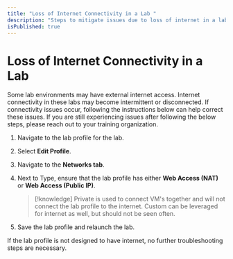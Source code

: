```yaml
---
title: "Loss of Internet Connectivity in a Lab "
description: "Steps to mitigate issues due to loss of internet in a lab environment"
isPublished: true
---
```


# Loss of Internet Connectivity in a Lab 

Some lab environments may have external internet access. Internet connectivity in these labs may become intermittent or disconnected. If connectivity issues occur, following the instructions below can help correct these issues. If you are still experiencing issues after following the below steps, please reach out to your training organization. 

1. Navigate to the lab profile for the lab. 
1. Select **Edit Profile**. 
1. Navigate to the **Networks tab**. 
1. Next to Type, ensure that the lab profile has either **Web Access (NAT)** or **Web Access (Public IP)**. 

    >[!knowledge] Private is used to connect VM's together and will not connect the lab profile to the internet. Custom can be leveraged for internet as well, but should not be seen often. 

1. Save the lab profile and relaunch the lab. 

If the lab profile is not designed to have internet, no further troubleshooting steps are necessary. 

<!--search terms-->
<div hidden>
<b>unable to access internet</b>
<b>internet not present</b>
<b>lab lost internet</b>
<b>loss of internet</b>
</div>